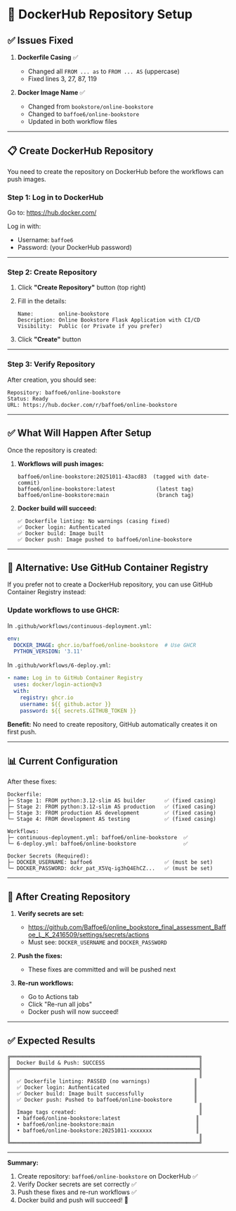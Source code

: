 # 🐳 DockerHub Repository Setup

## ✅ Issues Fixed

1. **Dockerfile Casing** ✅
   - Changed all `FROM ... as` to `FROM ... AS` (uppercase)
   - Fixed lines 3, 27, 87, 119

2. **Docker Image Name** ✅
   - Changed from `bookstore/online-bookstore`
   - Changed to `baffoe6/online-bookstore`
   - Updated in both workflow files

---

## 📋 Create DockerHub Repository

You need to create the repository on DockerHub before the workflows can push images.

### **Step 1: Log in to DockerHub**

Go to: https://hub.docker.com/

Log in with:
- Username: `baffoe6`
- Password: (your DockerHub password)

---

### **Step 2: Create Repository**

1. Click **"Create Repository"** button (top right)

2. Fill in the details:
   ```
   Name:        online-bookstore
   Description: Online Bookstore Flask Application with CI/CD
   Visibility:  Public (or Private if you prefer)
   ```

3. Click **"Create"** button

---

### **Step 3: Verify Repository**

After creation, you should see:
```
Repository: baffoe6/online-bookstore
Status: Ready
URL: https://hub.docker.com/r/baffoe6/online-bookstore
```

---

## ✅ What Will Happen After Setup

Once the repository is created:

1. **Workflows will push images:**
   ```
   baffoe6/online-bookstore:20251011-43acd83  (tagged with date-commit)
   baffoe6/online-bookstore:latest             (latest tag)
   baffoe6/online-bookstore:main               (branch tag)
   ```

2. **Docker build will succeed:**
   ```
   ✅ Dockerfile linting: No warnings (casing fixed)
   ✅ Docker login: Authenticated
   ✅ Docker build: Image built
   ✅ Docker push: Image pushed to baffoe6/online-bookstore
   ```

---

## 🔄 Alternative: Use GitHub Container Registry

If you prefer not to create a DockerHub repository, you can use GitHub Container Registry instead:

### Update workflows to use GHCR:

In `.github/workflows/continuous-deployment.yml`:
```yaml
env:
  DOCKER_IMAGE: ghcr.io/baffoe6/online-bookstore  # Use GHCR
  PYTHON_VERSION: '3.11'
```

In `.github/workflows/6-deploy.yml`:
```yaml
- name: Log in to GitHub Container Registry
  uses: docker/login-action@v3
  with:
    registry: ghcr.io
    username: ${{ github.actor }}
    password: ${{ secrets.GITHUB_TOKEN }}
```

**Benefit:** No need to create repository, GitHub automatically creates it on first push.

---

## 📊 Current Configuration

After these fixes:

```
Dockerfile:
├─ Stage 1: FROM python:3.12-slim AS builder      ✅ (fixed casing)
├─ Stage 2: FROM python:3.12-slim AS production   ✅ (fixed casing)
├─ Stage 3: FROM production AS development        ✅ (fixed casing)
└─ Stage 4: FROM development AS testing           ✅ (fixed casing)

Workflows:
├─ continuous-deployment.yml: baffoe6/online-bookstore  ✅
└─ 6-deploy.yml: baffoe6/online-bookstore               ✅

Docker Secrets (Required):
├─ DOCKER_USERNAME: baffoe6                       ✅ (must be set)
└─ DOCKER_PASSWORD: dckr_pat_X5Vq-ig3hQ4EhCZ...   ✅ (must be set)
```

---

## 🚀 After Creating Repository

1. **Verify secrets are set:**
   - https://github.com/Baffoe6/online_bookstore_final_assessment_Baffoe_L_K_2416509/settings/secrets/actions
   - Must see: `DOCKER_USERNAME` and `DOCKER_PASSWORD`

2. **Push the fixes:**
   - These fixes are committed and will be pushed next

3. **Re-run workflows:**
   - Go to Actions tab
   - Click "Re-run all jobs"
   - Docker push will now succeed!

---

## ✅ Expected Results

```
╔════════════════════════════════════════════════════════════╗
║  Docker Build & Push: SUCCESS                              ║
╠════════════════════════════════════════════════════════════╣
║                                                            ║
║  ✅ Dockerfile linting: PASSED (no warnings)              ║
║  ✅ Docker login: Authenticated                           ║
║  ✅ Docker build: Image built successfully                ║
║  ✅ Docker push: Pushed to baffoe6/online-bookstore       ║
║                                                            ║
║  Image tags created:                                       ║
║  • baffoe6/online-bookstore:latest                        ║
║  • baffoe6/online-bookstore:main                          ║
║  • baffoe6/online-bookstore:20251011-xxxxxxx              ║
║                                                            ║
╚════════════════════════════════════════════════════════════╝
```

---

**Summary:**
1. Create repository: `baffoe6/online-bookstore` on DockerHub ✅
2. Verify Docker secrets are set correctly ✅
3. Push these fixes and re-run workflows ✅
4. Docker build and push will succeed! 🎉


